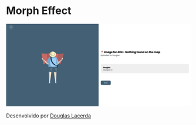 # Morph Effect

![Screenshot](./imgs/preview.png)

Desenvolvido por [Douglas Lacerda](https://www.linkedin.com/in/douglas-lacerda-da-conceicao/)